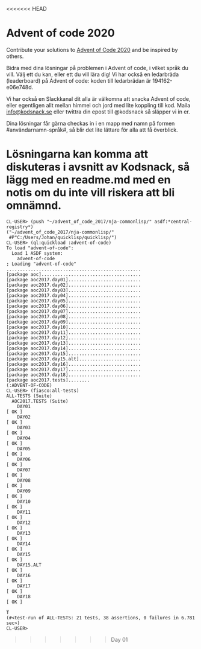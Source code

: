 <<<<<<< HEAD
# Advent of code 2020
Contribute your solutions to [Advent of Code 2020](https://adventofcode.com) and be inspired by others.

Bidra med dina lösningar på problemen i Advent of code, i vilket språk du vill. Välj ett du kan, eller ett du vill lära dig! Vi har också en ledarbräda (leaderboard) på Advent of code: koden till ledarbrädan är 194162-e06e748d.

Vi har också en Slackkanal dit alla är välkomna att snacka Advent of code, eller egentligen allt mellan himmel och jord med lite koppling till kod. Maila info@kodsnack.se eller twittra din epost till @kodsnack så släpper vi in er.

Dina lösningar får gärna checkas in i en mapp med namn på formen #användarnamn-språk#, så blir det lite lättare för alla att få överblick.

Lösningarna kan komma att diskuteras i avsnitt av Kodsnack, så lägg med en readme.md med en notis om du inte vill riskera att bli omnämnd.
=======
```
CL-USER> (push "~/advent_of_code_2017/nja-commonlisp/" asdf:*central-registry*)
("~/advent_of_code_2017/nja-commonlisp/"
 #P"C:/Users/Johan/quicklisp/quicklisp/")
CL-USER> (ql:quickload :advent-of-code)
To load "advent-of-code":
  Load 1 ASDF system:
    advent-of-code
; Loading "advent-of-code"
..................................................
[package aoc].....................................
[package aoc2017.day01]...........................
[package aoc2017.day02]...........................
[package aoc2017.day03]...........................
[package aoc2017.day04]...........................
[package aoc2017.day05]...........................
[package aoc2017.day06]...........................
[package aoc2017.day07]...........................
[package aoc2017.day08]...........................
[package aoc2017.day09]...........................
[package aoc2017.day10]...........................
[package aoc2017.day11]...........................
[package aoc2017.day12]...........................
[package aoc2017.day13]...........................
[package aoc2017.day14]...........................
[package aoc2017.day15]...........................
[package aoc2017.day15.alt].......................
[package aoc2017.day16]...........................
[package aoc2017.day17]...........................
[package aoc2017.day18]...........................
[package aoc2017.tests]........
(:ADVENT-OF-CODE)
CL-USER> (fiasco:all-tests)
ALL-TESTS (Suite)
  AOC2017.TESTS (Suite)
    DAY01                                                                 [ OK ]
    DAY02                                                                 [ OK ]
    DAY03                                                                 [ OK ]
    DAY04                                                                 [ OK ]
    DAY05                                                                 [ OK ]
    DAY06                                                                 [ OK ]
    DAY07                                                                 [ OK ]
    DAY08                                                                 [ OK ]
    DAY09                                                                 [ OK ]
    DAY10                                                                 [ OK ]
    DAY11                                                                 [ OK ]
    DAY12                                                                 [ OK ]
    DAY13                                                                 [ OK ]
    DAY14                                                                 [ OK ]
    DAY15                                                                 [ OK ]
    DAY15.ALT                                                             [ OK ]
    DAY16                                                                 [ OK ]
    DAY17                                                                 [ OK ]
    DAY18                                                                 [ OK ]

T
(#<test-run of ALL-TESTS: 21 tests, 38 assertions, 0 failures in 6.781 sec>)
CL-USER>
```
>>>>>>> Day 01
